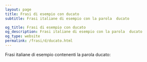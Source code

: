 ```yaml
---
layout: page
title: Frasi di esempio con ducato 
subtitle: Frasi italiane di esempio con la parola  ducato

og_title: Frasi di esempio con ducato 
og_description: Frasi italiane di esempio con la parola  ducato
og_type: website
permalink: /frasi/d/ducato.html
---
```


Frasi italiane di esempio contenenti la parola ducato:


